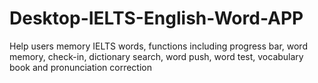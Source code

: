# Desktop-IELTS-English-Word-APP
Help users memory IELTS words, functions including progress bar, word memory, check-in, dictionary search, word push, word test, vocabulary book and pronunciation correction
